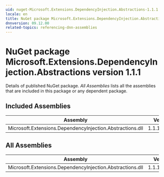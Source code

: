 ```yaml
---
uid: nuget-Microsoft.Extensions.DependencyInjection.Abstractions-1.1.1
locale: en
title: NuGet package Microsoft.Extensions.DependencyInjection.Abstractions version 1.1.1
dnnversion: 09.12.00
related-topics: referencing-dnn-assemblies
---
```


# NuGet package Microsoft.Extensions.DependencyInjection.Abstractions version 1.1.1
Details of published NuGet package.
*All Assemblies* lists all the assemblies that are included in this package or any dependent package.

## Included Assemblies

|Assembly|Version|
|---|---|
|Microsoft.Extensions.DependencyInjection.Abstractions.dll|1.1.1.30427|

## All Assemblies

|Assembly|Version|
|---|---|
|Microsoft.Extensions.DependencyInjection.Abstractions.dll|1.1.1.30427|

